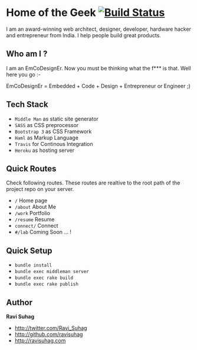 
Home of the Geek    [![Build Status](https://travis-ci.org/ravisuhag/ravisuhag.com.svg?branch=master)](https://travis-ci.org/ravisuhag/ravisuhag.com)
=================================================
I am an award-winning web architect, designer, developer, hardware hacker and entrepreneur from India. I help people build great products.

## Who am  I ?

I am an EmCoDesignEr. Now you must be thinking what the f*** is that. Well here you go :-

EmCoDesignEr = Embedded + Code + Design + Entrepreneur or Engineer ;)

## Tech Stack
* ```Middle Man``` as static site generator
* ```SASS``` as CSS preprocessor
* ```Bootstrap 3``` as CSS Framework
* ```Haml``` as Markup Language
* ```Travis``` for Continous Integration
* ```Heroku``` as hosting server


## Quick Routes
Check following routes. These routes are realtive to the root path of the project repo on your server.
 - <code>/</code> Home page
 - <code>/about</code> About Me
 - <code>/work</code> Portfolio
 -  <code>/resume</code> Resume
 -   <code>connect/</code> Connect
 - <code>#/lab</code> Coming Soon ... !

## Quick Setup
- <code>bundle install</code>
- <code>bundle exec middleman server</code>
- <code>bundle exec rake build</code>
- <code>bundle exec rake publish</code>

## Author

**Ravi Suhag**

- <http://twitter.com/Ravi_Suhag>
- <http://github.com/ravisuhag>
- <http://ravisuhag.com>

